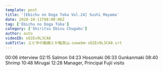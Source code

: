 ```yaml
---
template: post
title: '[Ebichu no Doga Toka Vol.24] Sushi Mayama'
date: 2020-10-11T08:00:06Z
tag: ['Ebichu no Doga Toka']
category: ['Shiritsu Ebisu Chugaku']
author: auto 
videoID: sO2Ev9L3CA8
subTitle: エビ中の動画とか鮨真山-sowebm-sO2Ev9L3CA8.srt
---
```

00:06 interview
02:15 Salmon
04:23 Hosomaki
06:33 Gunkanmaki
08:40 Shrimp
10:48 Mirugai
12:28 Manager, Principal Fujii visits
